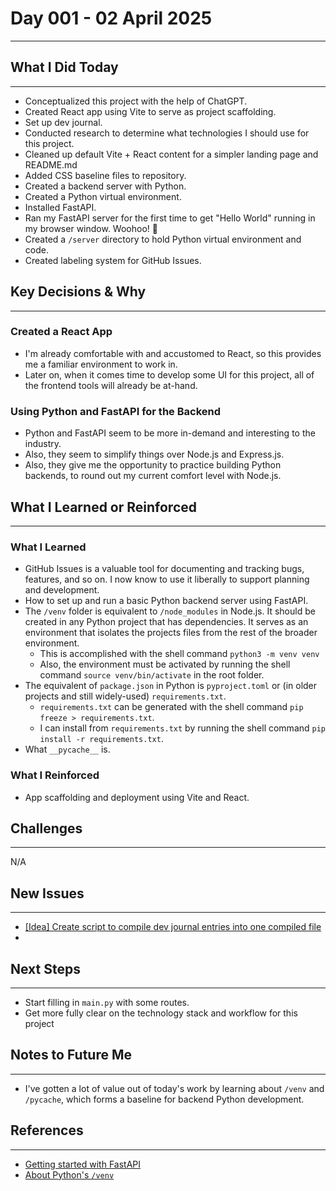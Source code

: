 # Day 001 - 02 April 2025
---
## What I Did Today
---
- Conceptualized this project with the help of ChatGPT.
- Created React app using Vite to serve as project scaffolding.
- Set up dev journal.
- Conducted research to determine what technologies I should use for this project.
- Cleaned up default Vite + React content for a simpler landing page and README.md
- Added CSS baseline files to repository.
- Created a backend server with Python.
- Created a Python virtual environment.
- Installed FastAPI.
- Ran my FastAPI server for the first time to get "Hello World" running in my browser window. Woohoo! 🚀
- Created a `/server` directory to hold Python virtual environment and code.
- Created labeling system for GitHub Issues.

## Key Decisions & Why
---
### Created a React App
- I'm already comfortable with and accustomed to React, so this provides me a familiar environment to work in.
- Later on, when it comes time to develop some UI for this project, all of the frontend tools will already be at-hand.

### Using Python and FastAPI for the Backend
- Python and FastAPI seem to be more in-demand and interesting to the industry.
- Also, they seem to simplify things over Node.js and Express.js.
- Also, they give me the opportunity to practice building Python backends, to round out my current comfort level with Node.js.

## What I Learned or Reinforced
---
### What I Learned
- GitHub Issues is a valuable tool for documenting and tracking bugs, features, and so on. I now know to use it liberally to support planning and development.
- How to set up and run a basic Python backend server using FastAPI.
- The `/venv` folder is equivalent to `/node_modules` in Node.js. It should be created in any Python project that has dependencies. It serves as an environment that isolates the projects files from the rest of the broader environment.
  - This is accomplished with the shell command `python3 -m venv venv`
  - Also, the environment must be activated by running the shell command `source venv/bin/activate` in the root folder.
- The equivalent of `package.json` in Python is `pyproject.toml` or (in older projects and still widely-used) `requirements.txt`.
  - `requirements.txt` can be generated with the shell command `pip freeze > requirements.txt`.
  - I can install from `requirements.txt` by running the shell command `pip install -r requirements.txt`.
- What `__pycache__` is.

### What I Reinforced
- App scaffolding and deployment using Vite and React.

## Challenges
---
N/A

## New Issues
---
- [\[Idea\] Create script to compile dev journal entries into one compiled file](https://github.com/jakubstetz/portfolio-insights/issues/1)
- 

## Next Steps
---
- Start filling in `main.py` with some routes.
- Get more fully clear on the technology stack and workflow for this project

## Notes to Future Me
---
- I've gotten a lot of value out of today's work by learning about `/venv` and `/pycache`, which forms a baseline for backend Python development.

## References
---
- [Getting started with FastAPI](https://fastapi.tiangolo.com/tutorial/first-steps/)
- [About Python's `/venv`](https://docs.python.org/3/library/venv.html)